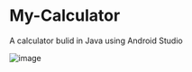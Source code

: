# My-Calculator
A calculator bulid in Java using Android Studio

![image](https://user-images.githubusercontent.com/76396600/200027241-3b7dc409-7ef3-4b0b-851e-060ed3e424f2.png)
